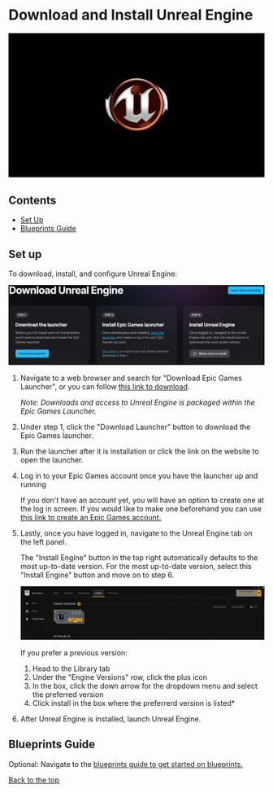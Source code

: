 # Download and Install Unreal Engine

![alt text](unreal-engine-oboi-wallpapers.jpg)

## Contents

- [Set Up](#set-up)
- [Blueprints Guide](#blueprints-guide)

## Set up

To download, install, and configure Unreal Engine:

![alt text](<download unreal engine.png>)

1. Navigate to a web browser and search for "Download Epic Games Launcher", or you can follow [this link to download](https://www.unrealengine.com/en-US/download).

    *Note: Downloads and access to Unreal Engine is packaged within the Epic Games Launcher.*

1. Under step 1, click the "Download Launcher" button to download the Epic Games launcher.

1. Run the launcher after it is installation or click the link on the website to open the launcher.

1. Log in to your Epic Games account once you have the launcher up and running

    If you don't have an account yet, you will have an option to create one at the log in screen. If you would like to make one beforehand you can use [this link to create an Epic Games account.](https://www.epicgames.com/id/register/dhttps://store.epicgames.com/en-US/)

1. Lastly, once you have logged in, navigate to the Unreal Engine tab on the left panel.

    The "Install Engine" button in the top right automatically defaults to the most up-to-date version. For the most up-to-date version, select this "Install Engine" button and move on to step 6.

    ![alt text](<install UE.png>)

    If you prefer a previous version:
    1. Head to the Library tab
    2. Under the "Engine Versions" row, click the plus icon
    3. In the box, click the down arrow for the dropdown menu and select the preferred version
    4. Click install in the box where the preferrerd version is listed*

1. After Unreal Engine is installed, launch Unreal Engine.

## Blueprints Guide

Optional: Navigate to the [blueprints guide to get started on blueprints.](guide_blueprints.md)

[Back to the top](#download-and-install-unreal-engine)
